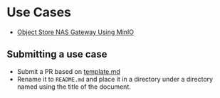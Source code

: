 # Use Cases

- [Object Store NAS Gateway Using MinIO](uc-object-store-nas-gateway-using-minio/README.md) 

## Submitting a use case

- Submit a PR based on [template.md](template.md)
- Rename it to `README.md` and place it in a directory under a directory named
  using the title of the document.
